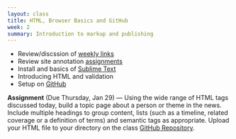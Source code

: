 ```yaml
---
layout: class
title: HTML, Browser Basics and GitHub
week: 2
summary: Introduction to markup and publishing
---
```


* Review/discssion of [weekly links](https://docs.google.com/spreadsheet/ccc?key=0AgLbedqO2zU0dHJoRl82OXVFRkNxaFp0MGxlTFR1dXc&usp=sharing)
* Review site annotation [assignments](https://docs.google.com/spreadsheets/d/1_VwvDNOCtKi022Bf1fb9Hs74CByOv7sTIUuI9gmvqU4/edit#gid=33803939)
* Install and basics of [Sublime Text](http://www.sublimetext.com/)
* Introducing HTML and validation
* Setup on [GitHub](https://github.com/)

**Assignment** (Due Thursday, Jan 29) — Using the wide range of HTML tags discussed today, build a topic page about a person or theme in the news. Include multiple headings to group content, lists (such as a timeline, related coverage or a definition of terms) and semantic tags as appropriate. Upload your HTML file to your directory on the class [GitHub Repository](https://github.com/tysone/2014-columbia-projects).